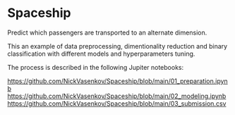 # Spaceship
 Predict which passengers are transported to an alternate dimension.

This an example of data preprocessing, dimentionality reduction and binary classification with different models and hyperparameters tuning.

The process is described in the following Jupiter notebooks:

https://github.com/NickVasenkov/Spaceship/blob/main/01_preparation.ipynb
https://github.com/NickVasenkov/Spaceship/blob/main/02_modeling.ipynb
https://github.com/NickVasenkov/Spaceship/blob/main/03_submission.csv
